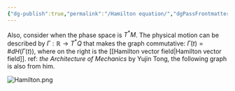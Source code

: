 ```yaml
---
{"dg-publish":true,"permalink":"/Hamilton equation/","dgPassFrontmatter":true,"created":"2024-11-24T13:19:48.360+01:00","updated":"2024-11-30T19:37:49.482+01:00"}
---
```



Also, consider when the phase space is $T^{*}M$. The physical motion can be described by $\Gamma: \mathbb{R}\rightarrow T^{*}Q$ that makes the graph commutative: $\dot{\Gamma}(t)=\#dH(\Gamma(t))$, where on the right is the [[Hamilton vector field\|Hamilton vector field]].
ref: *the Architecture of Mechanics* by Yujin Tong, the following graph is also from him. 

![Hamilton.png](/img/user/Hamilton.png)
